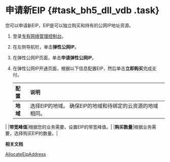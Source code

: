# 申请新EIP {#task_bh5_dll_vdb .task}

您可以申请新EIP，EIP是可以独立购买和持有的公网IP地址资源。

1.  登录[专有网络管理控制台](https://vpcnext.console.aliyun.com)。
2.  在左侧导航栏，单击**弹性公网IP**。
3.  在弹性公网IP页面，单击**申请弹性公网IP**。
4.  在弹性公网IP开通页面，根据以下信息配置EIP，然后单击**立即购买**完成支付。 

    |配置|说明|
    |:-|:-|
    |**地域**|选择EIP的地域。 确保EIP的地域和待绑定的云资源的地域相同。

 |
    |**带宽峰值**|根据您的业务需要，设置EIP的带宽峰值。|
    |**购买数量**|根据业务需要，选择购买EIP的数量。|


**相关文档**  


[AllocateEipAddress](../../../../intl.zh-CN/API参考/弹性公网IP/AllocateEipAddress.md#)

